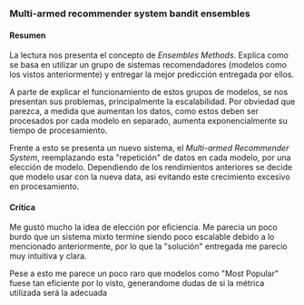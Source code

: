 ### Multi-armed recommender system bandit ensembles

#### Resumen

La lectura nos presenta el concepto de _Ensembles Methods_. Explica como se basa en utilizar un grupo de sistemas recomendadores (modelos como los vistos anteriormente) y entregar la mejor predicción entregada por ellos.

A parte de explicar el funcionamiento de estos grupos de modelos, se nos presentan sus problemas, principalmente la escalabilidad. Por obviedad que parezca, a medida que aumentan los datos, como estos deben ser procesados por cada modelo en separado, aumenta exponencialmente su tiempo de procesamiento.

Frente a esto se presenta un nuevo sistema, el _Multi-armed Recommender System_, reemplazando esta "repetición" de datos en cada modelo, por una elección de modelo. Dependiendo de los rendimientos anteriores se decide que modelo usar con la nueva data, asi evitando este crecimiento excesivo en procesamiento.

#### Crítica

Me gustó mucho la idea de elección por eficiencia. Me parecia un poco burdo que un sistema mixto termine siendo poco escalable debido a lo mencionado anteriormente, por lo que la "solución" entregada me parecio muy intuitiva y clara.

Pese a esto me parece un poco raro que modelos como "Most Popular" fuese tan eficiente por lo visto, generandome dudas de si la métrica utilizada será la adecuada